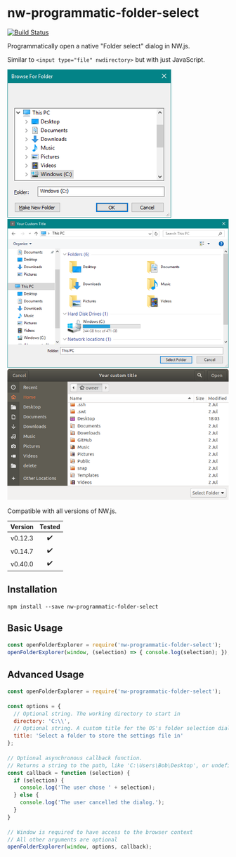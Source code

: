 # nw-programmatic-folder-select

[![Build Status](https://travis-ci.org/nwutils/nw-programmatic-folder-select.svg?branch=master)](https://travis-ci.org/nwutils/nw-programmatic-folder-select)

Programmatically open a native "Folder select" dialog in NW.js.

Similar to `<input type="file" nwdirectory>` but with just JavaScript.

![Windows Screenshot from NW.js 0.12.3](screenshots/win.png)
![Windows Screenshot from NW.js 0.40.0](screenshots/win2.png)
![Ubuntu Screenshot from NW.js 0.40.0](screenshots/ubuntu.png)

Compatible with all versions of NW.js.

**Version** | **Tested**
:--:        | :--:
v0.12.3     | :heavy_check_mark:
v0.14.7     | :heavy_check_mark:
v0.40.0     | :heavy_check_mark:


## Installation

```
npm install --save nw-programmatic-folder-select
```


## Basic Usage

```js
const openFolderExplorer = require('nw-programmatic-folder-select');
openFolderExplorer(window, (selection) => { console.log(selection); });
```


## Advanced Usage

```js
const openFolderExplorer = require('nw-programmatic-folder-select');

const options = {
  // Optional string. The working directory to start in
  directory: 'C:\\',
  // Optional string. A custom title for the OS's folder selection dialog
  title: 'Select a folder to store the settings file in'
};

// Optional asynchronous callback function.
// Returns a string to the path, like 'C:\Users\Bob\Desktop', or undefined if no selection made
const callback = function (selection) {
  if (selection) {
    console.log('The user chose ' + selection);
  } else {
    console.log('The user cancelled the dialog.');
  }
}

// Window is required to have access to the browser context
// All other arguments are optional
openFolderExplorer(window, options, callback);
```

